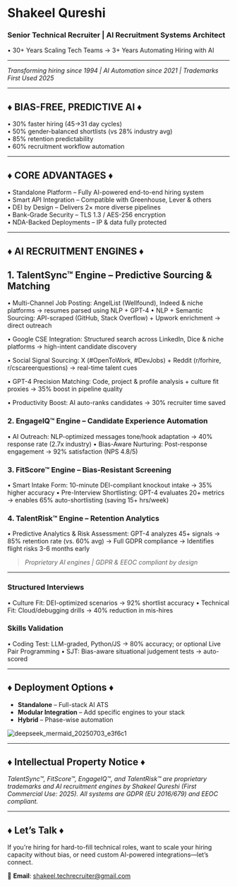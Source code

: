 # Shakeel Qureshi  
### Senior Technical Recruiter | AI Recruitment Systems Architect  
• 30+ Years Scaling Tech Teams → 3+ Years Automating Hiring with AI  

---


*Transforming hiring since 1994 | AI Automation since 2021 | Trademarks First Used 2025*

---

## ♦ BIAS-FREE, PREDICTIVE AI ♦
• 30% faster hiring (45→31 day cycles)  
• 50% gender-balanced shortlists (vs 28% industry avg)  
• 85% retention predictability  
• 60% recruitment workflow automation

---

## ♦ CORE ADVANTAGES ♦
• Standalone Platform – Fully AI-powered end-to-end hiring system  
• Smart API Integration – Compatible with Greenhouse, Lever & others  
• DEI by Design – Delivers 2× more diverse pipelines  
• Bank-Grade Security – TLS 1.3 / AES-256 encryption  
• NDA-Backed Deployments – IP & data fully protected  

---

## ♦ AI RECRUITMENT ENGINES ♦

## 1. TalentSync™ Engine – Predictive Sourcing & Matching
• Multi-Channel Job Posting: AngelList (Wellfound), Indeed & niche platforms  → resumes parsed using NLP + GPT-4
• NLP + Semantic Sourcing: API-scraped (GitHub, Stack Overflow) + Upwork enrichment → direct outreach

• Google CSE Integration: Structured search across LinkedIn, Dice & niche platforms → high-intent candidate discovery

• Social Signal Sourcing: X (#OpenToWork, #DevJobs) + Reddit (r/forhire, r/cscareerquestions) → real-time talent cues

• GPT-4 Precision Matching: Code, project & profile analysis + culture fit proxies → 35% boost in pipeline quality

• Productivity Boost: AI auto-ranks candidates → 30% recruiter time saved

### 2. EngageIQ™ Engine – Candidate Experience Automation
• AI Outreach: NLP-optimized messages tone/hook adaptation → 40% response rate (2.7x industry)
• Bias-Aware Nurturing: Post-response engagement → 92% satisfaction (NPS 4.8/5)

### 3. FitScore™ Engine – Bias-Resistant Screening
• Smart Intake Form: 10-minute DEI-compliant knockout intake → 35% higher accuracy
• Pre-Interview Shortlisting: GPT-4 evaluates 20+ metrics → enables 65% auto-shortlisting (saving 15+ hrs/week)

### 4. TalentRisk™ Engine – Retention Analytics
• Predictive Analytics & Risk Assessment: GPT-4 analyzes 45+ signals → 85% retention rate (vs. 60% avg)
→ Full GDPR compliance
→ Identifies flight risks 3-6 months early


> *Proprietary AI engines | GDPR & EEOC compliant by design*


---

### Structured Interviews
• Culture Fit: DEI-optimized scenarios → 92% shortlist accuracy
• Technical Fit: Cloud/debugging drills → 40% reduction in mis-hires

### Skills Validation
• Coding Test: LLM-graded, Python/JS → 80% accuracy; or optional Live Pair Programming
• SJT: Bias-aware situational judgement tests → auto-scored

---

## ♦ Deployment Options ♦
- **Standalone** – Full-stack AI ATS  
- **Modular Integration** – Add specific engines to your stack  
- **Hybrid** – Phase-wise automation
  
![deepseek_mermaid_20250703_e3f6c1](https://github.com/user-attachments/assets/5c6704ed-2b07-475b-a97a-6e8454857d2b)

---


## ♦ Intellectual Property Notice ♦
*TalentSync™, FitScore™, EngageIQ™, and TalentRisk™ are proprietary trademarks and AI recruitment engines by Shakeel Qureshi (First Commercial Use: 2025). All systems are GDPR (EU 2016/679) and EEOC compliant.*

---

## ♦ Let’s Talk ♦
If you're hiring for hard-to-fill technical roles, want to scale your hiring capacity without bias, or need custom AI-powered integrations—let’s connect.

📩 **Email**: shakeel.techrecruiter@gmail.com

